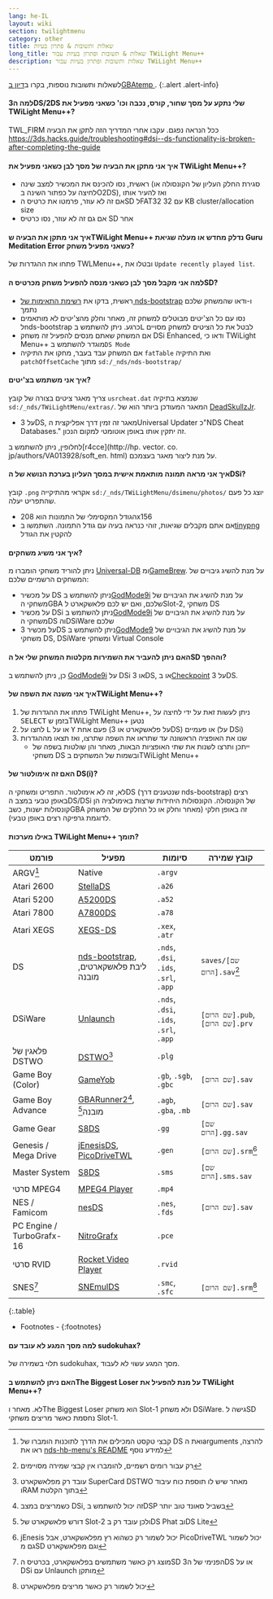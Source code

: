 ```yaml
---
lang: he-IL
layout: wiki
section: twilightmenu
category: other
title: שאלות ותשובות & פתרון בעיות
long_title: שאלות & תשובות ופתרון בעיות עבור TWiLight Menu++
description: שאלות ותשובות ופתרון בעיות עבור TWiLight Menu++
---
```


לשאלות ותשובות נוספות, בקרו ב[דיון בGBAtemp ](https://gbatemp.net/threads/ds-i-3ds-twilight-menu-gui-for-ds-i-games-and-ds-i-menu-replacement.472200/).
{:.alert .alert-info}

#### למה ה3DS/2DS שלי נתקע על מסך שחור, קורס, נכבה וכו' כשאני מפעיל את TWiLight Menu++?
TWL_FIRM ככל הנראה נפגם. עקבו אחרי המדריך הזה לתקן את הבעיה <https://3ds.hacks.guide/troubleshooting#dsi--ds-functionality-is-broken-after-completing-the-guide>

#### איך אני מתקן את הבעיה של מסך לבן כשאני מפעיל את TWiLight Menu++?
- ראשית, נסו להכינס את המכשיר למצב שינה (סגירת החלק העליון של הקונסולה או לחיצה על כפתור השינה בO2DS), ואז להעיר אותו
- אם זה לא עוזר, פרמטו את כרטיס הSD לFAT32 עם 32 KB cluster/allocation size
- אם גם זה לא עוזר, נסו כרטיס SD אחר

#### איך אני מתקן את הבעיה שTWiLight Menu++ נדלק מחדש או מעלה שגיאת Guru Meditation Error כשאני מפעיל משחק?
פתחו את ההגדרות של TWLMenu++, ובטלו את `Update recently played list`.

#### למה אני מקבל מסך לבן כשאני מנסה להפעיל משחק מכרטיס הSD?
- ראשית, בדקו את [רשימת התאימות של nds-bootstrap](https://docs.google.com/spreadsheets/d/1LRTkXOUXraTMjg1eedz_f7b5jiuyMv2x6e_jY_nyHSc/htmlview#gid=0) ו-ודאו שהמשחק שלכם נתמך
- נסו עם כל הצ'יטים מבוטלים למשחק זה, מאחר וחלק מהצ'יטים לא מותאמים לnds-bootstrap כרגע. ניתן להשתמש ב<kbd class="l">L</kbd> לבטל את כל הציטים למשחק מסויים
- אם המשחק שאתם מנסים להפעיל זה משחק DSi Enhanced, ודאו כי TWiLight Menu++ מוגדר להשתמש ב`DS Mode`
- אם המשחק עבד בעבר, מחקו את התיקיה `fatTable` ואת התיקיה `patchOffsetCache` מתוך `sd:/_nds/nds-bootstrap/`

#### איך אני משתמש בצ'יטים?
צריך מאגר ציטים בצורה של קובץ `usrcheat.dat` שנמצא בתיקיה `sd:/_nds/TWiLightMenu/extras/`. המאגר המעודכן ביותר הוא של [DeadSkullzJr](https://gbatemp.net/threads/deadskullzjrs-flashcart-cheat-databases.488711/).
- על 3DS, מאגר זה זמין דרך אפליקצית הUniversal Updater כ"NDS Cheat Databases." זה יתקין אותו באופן אוטומטי למקום הנכון.

לחלופין, ניתן להשתמש ב[r4cce](http://hp. vector. co. jp/authors/VA013928/soft_en. html) על מנת ליצור מאגר בעצמכם.

#### איך אני מראה תמונה מותאמת אישית במסך העליון בערכת הנושא של הDSi?
קובץ `.png` אקראי מהתיקייה `sd:/_nds/TWiLightMenu/dsimenu/photos/` יוצג כל פעם שהתפריט יעלה.

- הגודל המקסימלי של התמונות הוא 208x156
- אם אתם מקבלים שגיאות, זוהי כנראה בעיה עם גודל התמונה. השתמשו ב[tinypng](https://tinypng.com) להקטין את הגודל

#### איך אני משיג משחקים?
ניתן להוריד משחקי הומברו מ [Universal-DB](https://db.universal-team.net/ds) ומ[GameBrew](https://www.gamebrew.org/wiki/List_of_all_DS_homebrew#Games). על מנת להשיג גיבויים של המשחקים הרשמיים שלכם:
- על מכשיר DS ניתן להשתמש ב[GodMode9i](https://github.com/DS-Homebrew/GodMode9i/releases) על מנת להשיג את הגיבויים של משחקי הGBA שלכם, ואם יש לכם פלאשקארט לSlot-2, משחקי DS
- על מכשיר DSi ניתן להשתמש ב[GodMode9i](https://github.com/DS-Homebrew/GodMode9i/releases) על מנת להשיג את הגיבויים של משחקי הDS והDSiWare שלכם
- על מכשיר 3DS ניתן להשתמש ב[GodMode9](https://github.com/d0k3/GodMode9/releases) על מנת להשיג את הגיבויים של משחקי DS, DSiWare ומשחקי Virtual Console

#### האם ניתן להעביר את השמירות מקלטות המשחק שלי אל הSD וההפך?
כן, ניתן להשתמש ב [GodMode9i](https://github.com/DS-Homebrew/GodMode9i/releases) על DSi או 3DS, או ב[Checkpoint](https://github.com/FlagBrew/Checkpoint/releases) על 3DS.

#### איך אני משנה את השפה שלTWiLight Menu++?
1. פתחו את ההגדרות של TWiLight Menu++, ניתן לעשות זאת על ידי לחיצה על <kbd>SELECT</kbd> בזמן שTWiLight Menu++ נטען
1. לחצו על <kbd class="l">L</kbd> או על <kbd class="face">Y</kbd> פעם אחת (על פלאשקארט או 3DS) או פעמיים (על DSi)
1. שנו את האופציה הראשונה עד שתראו את השפה שתרצו, ואז תצאו מההגדרות
   - ייתכן ותרצו לשנות את שתי האופציות הבאות, מאחר והן שולטות בשפה של משחקי DS ובשמות של המשחקים בTWiLight Menu++

#### האם זה אימולטור של DS(i)?
לא, זה לא אימולטור. התפריט ומשחקי הDS (שנטענים דרך nds-bootstrap) רצים באופן טבעי במצב הDS/DSi של הקונסולה. הקונסולות היחידות שרצות באימולציה הן קונסולות ישנות, כשבGBA זה באופן חלקי (מאחר וחלק או כל החלקים של המשחק לדוגמת גרפיקה רצים באופן טבעי).

#### באילו מערכות TWiLight Menu++ תומך?

| פורמט                     | מפעיל                                          | סיומות                                 | קובץ שמירה                       |
| ------------------------- | ---------------------------------------------- | -------------------------------------- | -------------------------------- |
| ARGV[^1]                  | Native                                         | `.argv`                                |                                  |
| Atari 2600                | [StellaDS][stellads]                           | `.a26`                                 |                                  |
| Atari 5200                | [A5200DS][a5200ds]                             | `.a52`                                 |                                  |
| Atari 7800                | [A7800DS][a7800ds]                             | `.a78`                                 |                                  |
| Atari XEGS                | [XEGS-DS][xegs-ds]                             | `.xex`, `.atr`                         |                                  |
| DS                        | [nds-bootstrap][ndsbs], ליבת פלאשקארטים, מובנה | `.nds`, `.dsi`, `.ids`, `.srl`, `.app` | `saves/[שם הרום].sav`[^2]        |
| DSiWare                   | [Unlaunch][unlaunch]                           | `.nds`, `.dsi`, `.ids`, `.srl`, `.app` | `[שם הרום].pub`, `[שם הרום].prv` |
| פלאגין של DSTWO           | [DSTWO][dstwo][^3]                             | `.plg`                                 |                                  |
| Game Boy (Color)          | [GameYob][gameyob]                             | `.gb`, `.sgb`, `.gbc`                  | `[שם הרום].sav`                  |
| Game Boy Advance          | [GBARunner2][gbarunner2][^4], מובנה[^5]        | `.agb`, `.gba`, `.mb`                  | `[שם הרום].sav`                  |
| Game Gear                 | [S8DS][s8ds]                                   | `.gg`                                  | `[שם הרום].gg.sav`               |
| Genesis / Mega Drive      | [jEnesisDS][jenesis], [PicoDriveTWL][pdtwl]    | `.gen`                                 | `[שם הרום].srm`[^6]              |
| Master System             | [S8DS][s8ds]                                   | `.sms`                                 | `[שם הרום].sms.sav`              |
| סרטי MPEG4                | [MPEG4 Player][mpeg4player]                    | `.mp4`                                 |                                  |
| NES / Famicom             | [nesDS][nesds]                                 | `.nes`, `.fds`                         | `[שם הרום].sav`                  |
| PC Engine / TurboGrafx-16 | [NitroGrafx][nitrografx]                       | `.pce`                                 |                                  |
| סרטי RVID                 | [Rocket Video Player][rvidplayer]              | `.rvid`                                |                                  |
| SNES[^7]                  | [SNEmulDS][snemulds]                           | `.smc`, `.sfc`                         | `[שם הרום].srm`[^8]              |
{:.table}

- Footnotes -
{:footnotes}

#### למה מסך המגע לא עובד עם sudokuhax?
תלוי בשמירה של sudokuhax, מסך המגע עשוי לא לעבוד.

#### האם ניתן להשתמש בThe Biggest Loser על מנת להפעיל את TWiLight Menu++?
לא. מאחר וThe Biggest Loser הוא משחק Slot-1 ולא משחק DSiWare. גישה לSD נחסמת כאשר מריצים משחקי Slot-1.

[^1]: קבצי טקסט המכילים את הדרך לתוכנות הומברו של DS ואת הarguments להרצה, ראו את [nds-hb-menu's README](https://github.com/devkitPro/nds-hb-menu#passing-arguments) למידע נוסף
[^2]: רק עבור רומים רשמיים, להומברו אין קבצי שמירה מסויימים
[^3]: עובד רק מפלאשקארט SuperCard DSTWO מאחר שיש לו תוספת כוח עיבוד וRAM בתוך הקלטת
[^4]: כשמריצים במצב DSi, זה יכול להשתמש בDSP בשביל סאונד טוב יותר
[^5]: דורש פלאשקארט של Slot-2 ולכן עובד רק בDS Phat ובDS Lite
[^6]: jEnesis יכול לשמור רק כשהוא רץ מפלאשקארט, אבל PicoDriveTWL יכול לשמור גם מSD וגם מפלאשקארט
[^7]: מוצג רק כאשר משתמשים בפלאשקארט, בכרטיס הSD הפנימי של ה3DS או על DSi עם Unlaunch מותקן
[^8]: יכול לשמור רק כאשר מריצים מפלאשקארט

[a5200ds]: https://github.com/wavemotion-dave/A5200DS
[a7800ds]: https://github.com/wavemotion-dave/A7800DS
[dstwo]: http://eng.supercard.sc
[gameyob]: https://github.com/Drenn1/GameYob
[gbarunner2]: https://github.com/Gericom/GBARunner2
[jenesis]: https://www.gamebrew.org/wiki/JEnesisDS
[mpeg4player]: https://gbatemp.net/threads/544095
[ndsbs]: https://github.com/DS-Homebrew/nds-bootstrap
[nesds]: https://github.com/DS-Homebrew/NesDS
[nitrografx]: https://www.gamebrew.org/wiki/NitroGrafx
[pdtwl]: https://github.com/DS-Homebrew/PicoDriveTWL
[rvidplayer]: https://gbatemp.net/threads/539163
[s8ds]: https://www.gamebrew.org/wiki/S8DS
[snemulds]: https://www.gamebrew.org/wiki/SNEmulDS
[stellads]: https://github.com/wavemotion-dave/StellaDS
[unlaunch]: https://problemkaputt.de/unlaunch.htm
[xegs-ds]: https://github.com/wavemotion-dave/XEGS-DS
